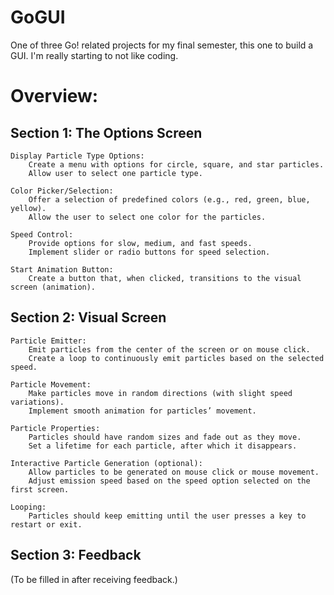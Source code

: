 # GoGUI
One of three Go! related projects for my final semester, this one to build a GUI.
I'm really starting to not like coding.

# Overview:

## Section 1: The Options Screen
    Display Particle Type Options:
        Create a menu with options for circle, square, and star particles.
        Allow user to select one particle type.

    Color Picker/Selection:
        Offer a selection of predefined colors (e.g., red, green, blue, yellow).
        Allow the user to select one color for the particles.

    Speed Control:
        Provide options for slow, medium, and fast speeds.
        Implement slider or radio buttons for speed selection.

    Start Animation Button:
        Create a button that, when clicked, transitions to the visual screen (animation).

## Section 2: Visual Screen

    Particle Emitter:
        Emit particles from the center of the screen or on mouse click.
        Create a loop to continuously emit particles based on the selected speed.

    Particle Movement:
        Make particles move in random directions (with slight speed variations).
        Implement smooth animation for particles’ movement.

    Particle Properties:
        Particles should have random sizes and fade out as they move.
        Set a lifetime for each particle, after which it disappears.

    Interactive Particle Generation (optional):
        Allow particles to be generated on mouse click or mouse movement.
        Adjust emission speed based on the speed option selected on the first screen.

    Looping:
        Particles should keep emitting until the user presses a key to restart or exit.


## Section 3: Feedback
(To be filled in after receiving feedback.)